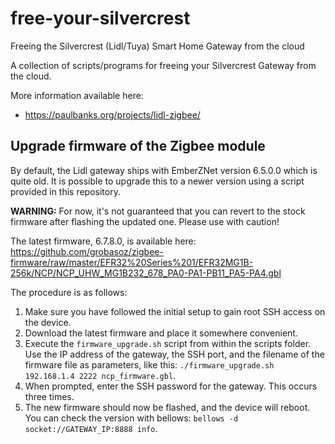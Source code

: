 # free-your-silvercrest
Freeing the Silvercrest (Lidl/Tuya) Smart Home Gateway from the cloud

A collection of scripts/programs for freeing your Silvercrest
Gateway from the cloud.

More information available here: 

* https://paulbanks.org/projects/lidl-zigbee/

## Upgrade firmware of the Zigbee module
By default, the Lidl gateway ships with EmberZNet version 6.5.0.0 which is quite old. It is possible to upgrade this to a newer version using a script provided in this repository.

**WARNING:** For now, it's not guaranteed that you can revert to the stock firmware after flashing the updated one. Please use with caution!

The latest firmware, 6.7.8.0, is available here: https://github.com/grobasoz/zigbee-firmware/raw/master/EFR32%20Series%201/EFR32MG1B-256k/NCP/NCP_UHW_MG1B232_678_PA0-PA1-PB11_PA5-PA4.gbl

The procedure is as follows:

1. Make sure you have followed the initial setup to gain root SSH access on the device.
2. Download the latest firmware and place it somewhere convenient.
3. Execute the `firmware_upgrade.sh` script from within the scripts folder. Use the IP address of the gateway, the SSH port, and the filename of the firmware file as parameters, like this: `./firmware_upgrade.sh 192.168.1.4 2222 ncp_firmware.gbl`.
4. When prompted, enter the SSH password for the gateway. This occurs three times.
5. The new firmware should now be flashed, and the device will reboot. You can check the version with bellows: `bellows -d socket://GATEWAY_IP:8888 info`.